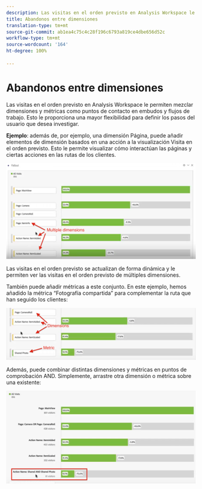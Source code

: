 ```yaml
---
description: Las visitas en el orden previsto en Analysis Workspace le permiten mezclar dimensiones y métricas como puntos de contacto en embudos y flujos de trabajo. Esto le proporciona una mayor flexibilidad para definir los pasos del usuario que desea investigar.
title: Abandonos entre dimensiones
translation-type: tm+mt
source-git-commit: ab1ea4c75c4c28f196c6793a819ce4dbe656d52c
workflow-type: tm+mt
source-wordcount: '164'
ht-degree: 100%

---
```



# Abandonos entre dimensiones

Las visitas en el orden previsto en Analysis Workspace le permiten mezclar dimensiones y métricas como puntos de contacto en embudos y flujos de trabajo. Esto le proporciona una mayor flexibilidad para definir los pasos del usuario que desea investigar.

**Ejemplo**: además de, por ejemplo, una dimensión Página, puede añadir elementos de dimensión basados en una acción a la visualización Visita en el orden previsto. Esto le permite visualizar cómo interactúan las páginas y ciertas acciones en las rutas de los clientes.

![](assets/interdimensional-fallout1.png)

Las visitas en el orden previsto se actualizan de forma dinámica y le permiten ver las visitas en el orden previsto de múltiples dimensiones.

También puede añadir métricas a este conjunto. En este ejemplo, hemos añadido la métrica “Fotografía compartida” para complementar la ruta que han seguido los clientes:

![](assets/interdimensional-fallout2.png)

Además, puede combinar distintas dimensiones y métricas en puntos de comprobación AND. Simplemente, arrastre otra dimensión o métrica sobre una existente:

![](assets/interdimensional-fallout3.png)

